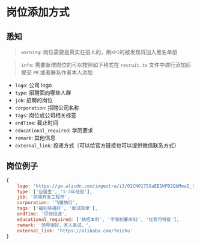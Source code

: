 # 岗位添加方式

## 悉知

> `warning`: 岗位需要是真实在招人的，刷`KPI`的被发现将加入黑名单册

> `info`: 需要新增岗位的可以按照如下格式在 `recruit.ts` 文件中进行添加后提交 `PR` 或者联系作者本人添加

- `logo`: 公司 logo
- `type`: 招聘面向哪些人群
- `job`: 招聘的岗位
- `corporation`: 招聘公司名称
- `tags`: 岗位或公司相关标签
- `endTime`: 截止时间
- `educational_required`: 学历要求
- `remark`: 其他信息
- `external_link`: 投递方式（可以给官方链接也可以提供微信联系方式）

## 岗位例子

```js
{
    logo: 'https://gw.alicdn.com/imgextra/i3/O1CN0175GaEE1WFD2QbMmw2_!!6000000002758-2-tps-200-53.png',
    type: ['应届生', '1-3年经验'],
    job: '前端开发工程师',
    corporation: '飞猪旅行',
    tags: ['福利待遇好', '面试简单'],
    endTime: '尽快投递',
    educational_required: ['统招本科', '不强制要求92', '优秀可特批'],
    remark: '领导很好，本人亲试。',
    external_link: 'https://alibaba.com/feizhu'
}
```

